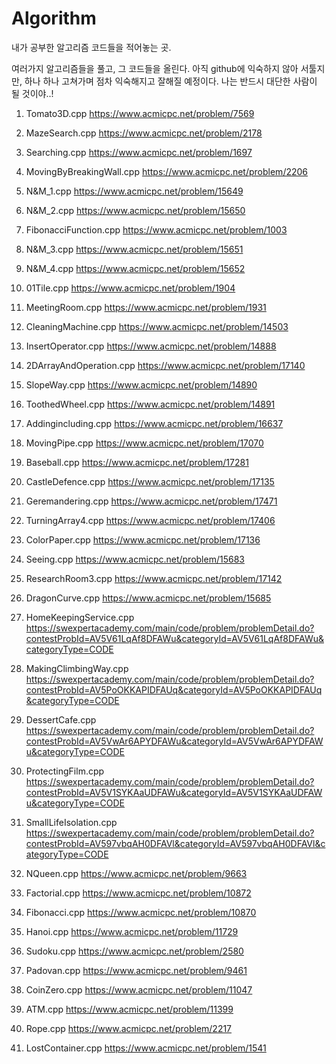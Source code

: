 # Algorithm
내가 공부한 알고리즘 코드들을 적어놓는 곳.

여러가지 알고리즘들을 풀고, 그 코드들을 올린다. 
아직 github에 익숙하지 않아 서툴지만, 하나 하나 고쳐가며 점차 익숙해지고 잘해질 예정이다.
나는 반드시 대단한 사람이 될 것이야..!


1. Tomato3D.cpp
https://www.acmicpc.net/problem/7569

2. MazeSearch.cpp
https://www.acmicpc.net/problem/2178

3. Searching.cpp
https://www.acmicpc.net/problem/1697

4. MovingByBreakingWall.cpp
https://www.acmicpc.net/problem/2206

5. N&M_1.cpp
https://www.acmicpc.net/problem/15649

6. N&M_2.cpp
https://www.acmicpc.net/problem/15650

7. FibonacciFunction.cpp
https://www.acmicpc.net/problem/1003

8. N&M_3.cpp
https://www.acmicpc.net/problem/15651

9. N&M_4.cpp
https://www.acmicpc.net/problem/15652

10. 01Tile.cpp
https://www.acmicpc.net/problem/1904

11. MeetingRoom.cpp
https://www.acmicpc.net/problem/1931

12. CleaningMachine.cpp
https://www.acmicpc.net/problem/14503

15. InsertOperator.cpp
https://www.acmicpc.net/problem/14888

16. 2DArrayAndOperation.cpp
https://www.acmicpc.net/problem/17140

17. SlopeWay.cpp
https://www.acmicpc.net/problem/14890

18. ToothedWheel.cpp
https://www.acmicpc.net/problem/14891

19. Addingincluding.cpp
https://www.acmicpc.net/problem/16637

20. MovingPipe.cpp
https://www.acmicpc.net/problem/17070

21. Baseball.cpp
https://www.acmicpc.net/problem/17281

22. CastleDefence.cpp
https://www.acmicpc.net/problem/17135

23. Geremandering.cpp
https://www.acmicpc.net/problem/17471

24. TurningArray4.cpp
https://www.acmicpc.net/problem/17406

25. ColorPaper.cpp
https://www.acmicpc.net/problem/17136

26. Seeing.cpp
https://www.acmicpc.net/problem/15683

27. ResearchRoom3.cpp
https://www.acmicpc.net/problem/17142

28. DragonCurve.cpp
https://www.acmicpc.net/problem/15685

29. HomeKeepingService.cpp
https://swexpertacademy.com/main/code/problem/problemDetail.do?contestProbId=AV5V61LqAf8DFAWu&categoryId=AV5V61LqAf8DFAWu&categoryType=CODE

30. MakingClimbingWay.cpp
https://swexpertacademy.com/main/code/problem/problemDetail.do?contestProbId=AV5PoOKKAPIDFAUq&categoryId=AV5PoOKKAPIDFAUq&categoryType=CODE

31. DessertCafe.cpp
https://swexpertacademy.com/main/code/problem/problemDetail.do?contestProbId=AV5VwAr6APYDFAWu&categoryId=AV5VwAr6APYDFAWu&categoryType=CODE

32. ProtectingFilm.cpp
https://swexpertacademy.com/main/code/problem/problemDetail.do?contestProbId=AV5V1SYKAaUDFAWu&categoryId=AV5V1SYKAaUDFAWu&categoryType=CODE

33. SmallLifeIsolation.cpp
https://swexpertacademy.com/main/code/problem/problemDetail.do?contestProbId=AV597vbqAH0DFAVl&categoryId=AV597vbqAH0DFAVl&categoryType=CODE

34. NQueen.cpp
https://www.acmicpc.net/problem/9663

35. Factorial.cpp
https://www.acmicpc.net/problem/10872

36. Fibonacci.cpp
https://www.acmicpc.net/problem/10870

37. Hanoi.cpp
https://www.acmicpc.net/problem/11729

38. Sudoku.cpp
https://www.acmicpc.net/problem/2580

40. Padovan.cpp
https://www.acmicpc.net/problem/9461

41. CoinZero.cpp
https://www.acmicpc.net/problem/11047

42. ATM.cpp
https://www.acmicpc.net/problem/11399

43. Rope.cpp
https://www.acmicpc.net/problem/2217

44. LostContainer.cpp
https://www.acmicpc.net/problem/1541
